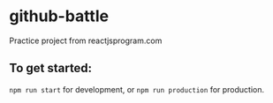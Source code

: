 # github-battle
Practice project from reactjsprogram.com

## To get started:
```npm run start``` for development, or ```npm run production``` for production.
